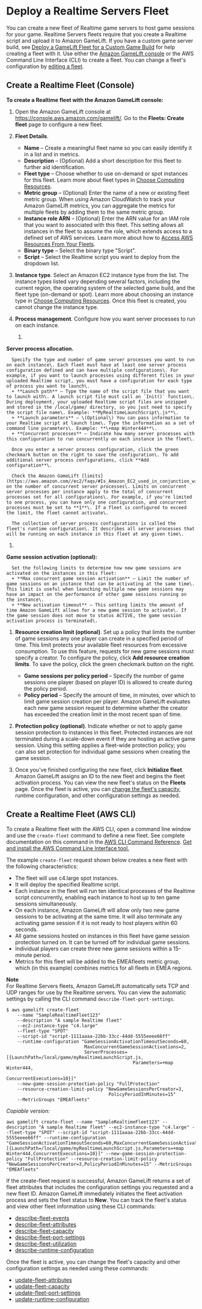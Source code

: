 # Deploy a Realtime Servers Fleet<a name="realtime-fleets-creating"></a>

You can create a new fleet of Realtime game servers to host game sessions for your game\. Realtime Servers fleets require that you create a Realtime script and upload it to Amazon GameLift\. If you have a custom game server build, see [Deploy a GameLift Fleet for a Custom Game Build](fleets-creating.md) for help creating a fleet with it\. Use either the [Amazon GameLift console](https://console.aws.amazon.com/gamelift/) or the AWS Command Line Interface \(CLI\) to create a fleet\. You can change a fleet's configuration by [editing a fleet](fleets-editing.md)\.

## Create a Realtime Fleet \(Console\)<a name="realtime-fleets-creating-console"></a>

**To create a Realtime fleet with the Amazon GameLift console:**

1. Open the Amazon GameLift console at [https://console\.aws\.amazon\.com/gamelift/](https://console.aws.amazon.com/gamelift/)\. Go to the **Fleets: Create fleet** page to configure a new fleet\. 

1. **Fleet Details**\.
   + **Name** – Create a meaningful fleet name so you can easily identify it in a list and in metrics\.
   + **Description** – \(Optional\) Add a short description for this fleet to further aid identification\.
   + **Fleet type** – Choose whether to use on\-demand or spot instances for this fleet\. Learn more about fleet types in [Choose Computing Resources](gamelift-ec2-instances.md)\.
   + **Metric group** – \(Optional\) Enter the name of a new or existing fleet metric group\. When using Amazon CloudWatch to track your Amazon GameLift metrics, you can aggregate the metrics for multiple fleets by adding them to the same metric group\.
   + **Instance role ARN** – \(Optional\) Enter the ARN value for an IAM role that you want to associated with this fleet\. This setting allows all instances in the fleet to assume the role, which extends access to a defined set of AWS services\. Learn more about how to [Access AWS Resources From Your Fleets](gamelift-sdk-server-resources.md)\.
   + **Binary type** – Select the binary type "Script"\.
   + **Script** – Select the Realtime script you want to deploy from the dropdown list\.

1. **Instance type**\. Select an Amazon EC2 instance type from the list\. The instance types listed vary depending several factors, including the current region, the operating system of the selected game build, and the fleet type \(on\-demand or spot\)\. Learn more about choosing an instance type in [Choose Computing Resources](gamelift-ec2-instances.md)\. Once this fleet is created, you cannot change the instance type\.

1. **Process management**\. Configure how you want server processes to run on each instance\.

   1. 

**Server process allocation\.**

      Specify the type and number of game server processes you want to run on each instance\. Each fleet must have at least one server process configuration defined and can have multiple configurations\. For example, if you want to launch processes using different files in your uploaded Realtime script, you must have a configuration for each type of process you want to launch\. 
      + **Launch path** – Type the name of the script file that you want to launch with\. A launch script file must call an `Init()` function\. During deployment, your uploaded Realtime script files are unzipped and stored in the /local/game/ directory, so you just need to specify the script file name\. Example: **MyRealtimeLaunchScript\.js**\.
      + **Launch parameters** – \(Optional\) You can pass information to your Realtime script at launch time\. Type the information as a set of command line parameters\. Example: **\+map Winter444**\.
      + **Concurrent processes** – Indicate how many server processes with this configuration to run concurrently on each instance in the fleet\. 

      Once you enter a server process configuration, click the green checkmark button on the right to save the configuration\. To add additional server process configurations, click **Add configuration**\. 

      Check the Amazon GameLift [limits](https://aws.amazon.com//ec2/faqs/#Is_Amazon_EC2_used_in_conjunction_with_Amazon_S3) on the number of concurrent server processes\. Limits on concurrent server processes per instance apply to the total of concurrent processes set for all configurations\. For example, if you're limited to one process, you can have only one configuration, and concurrent processes must be set to **1**\. If a fleet is configured to exceed the limit, the fleet cannot activate\.

      The collection of server process configurations is called the fleet's runtime configuration\. It describes all server processes that will be running on each instance in this fleet at any given time\. 

   1. 

**Game session activation \(optional\):**

      Set the following limits to determine how new game sessions are activated on the instances in this fleet:
      + **Max concurrent game session activation** – Limit the number of game sessions on an instance that can be activating at the same time\. This limit is useful when launching multiple new game sessions may have an impact on the performance of other game sessions running on the instance\.
      + **New activation timeout** – This setting limits the amount of time Amazon GameLift allows for a new game session to activate\. If the game session does not move to status ACTIVE, the game session activation process is terminated\. 

1. **Resource creation limit \(optional\)**\. Set up a policy that limits the number of game sessions any one player can create in a specified period of time\. This limit protects your available fleet resources from excessive consumption\. To use this feature, requests for new game sessions must specify a creator\. To configure the policy, click **Add resource creation limits**\. To save the policy, click the green checkmark button on the right\.
   + **Game sessions per policy period** – Specify the number of game sessions one player \(based on player ID\) is allowed to create during the policy period\. 
   + **Policy period** – Specify the amount of time, in minutes, over which to limit game session creation per player\. Amazon GameLift evaluates each new game session request to determine whether the creator has exceeded the creation limit in the most recent span of time\.

1. **Protection policy \(optional\)**\. Indicate whether or not to apply game session protection to instances in this fleet\. Protected instances are not terminated during a scale\-down event if they are hosting an active game session\. Using this setting applies a fleet\-wide protection policy; you can also set protection for individual game sessions when creating the game session\. 

1. Once you've finished configuring the new fleet, click **Initialize fleet**\. Amazon GameLift assigns an ID to the new fleet and begins the fleet activation process\. You can view the new fleet's status on the **Fleets** page\. Once the fleet is active, you can [change the fleet's capacity](fleets-updating-capacity.md), runtime configuration, and other configuration settings as needed\.

## Create a Realtime Fleet \(AWS CLI\)<a name="realtime-fleets-creating-aws-cli"></a>

To create a Realtime fleet with the AWS CLI, open a command line window and use the `create-fleet` command to define a new fleet\. See complete documentation on this command in the [AWS CLI Command Reference](https://docs.aws.amazon.com/cli/latest/reference/gamelift/create-fleet.html)\. [Get and install the AWS Command Line Interface tool\.](https://aws.amazon.com/cli/)

The example `create-fleet` request shown below creates a new fleet with the following characteristics: 
+ The fleet will use c4\.large spot instances\. 
+ It will deploy the specified Realtime script\.
+ Each instance in the fleet will run ten identical processes of the Realtime script concurrently, enabling each instance to host up to ten game sessions simultaneously\.
+ On each instance, Amazon GameLift will allow only two new game sessions to be activating at the same time\. It will also terminate any activating game session if it is not ready to host players within 60 seconds\.
+ All game sessions hosted on instances in this fleet have game session protection turned on\. It can be turned off for individual game sessions\. 
+ Individual players can create three new game sessions within a 15\-minute period\.
+ Metrics for this fleet will be added to the EMEAfleets metric group, which \(in this example\) combines metrics for all fleets in EMEA regions\. 

**Note**  
For Realtime Servers fleets, Amazon GameLift automatically sets TCP and UDP ranges for use by the Realtime servers\. You can view the automatic settings by calling the CLI command `describe-fleet-port-settings`\. 

```
$ aws gamelift create-fleet
    --name "SampleRealtimeFleet123"
    --description "A sample Realtime fleet"
    --ec2-instance-type "c4.large"
    --fleet-type "SPOT"
    --script-id "script-1111aaaa-22bb-33cc-44dd-5555eeee66ff"
    --runtime-configuration "GameSessionActivationTimeoutSeconds=60,
                             MaxConcurrentGameSessionActivations=2,
                             ServerProcesses=[{LaunchPath=/local/game/myRealtimeLaunchScript.js,
                                               Parameters=+map Winter444,
                                               ConcurrentExecutions=10}]"
    --new-game-session-protection-policy "FullProtection"
    --resource-creation-limit-policy "NewGameSessionsPerCreator=3,
                                      PolicyPeriodInMinutes=15"
    --MetricGroups "EMEAfleets"
```

*Copiable version:*

```
aws gamelift create-fleet --name "SampleRealtimeFleet123" --description "A sample Realtime fleet" --ec2-instance-type "c4.large" --fleet-type "SPOT" --script-id "script-1111aaaa-22bb-33cc-44dd-5555eeee66ff" --runtime-configuration "GameSessionActivationTimeoutSeconds=60,MaxConcurrentGameSessionActivations=2,ServerProcesses=[{LaunchPath=/local/game/myRealtimeLaunchScript.js,Parameters=+map Winter444,ConcurrentExecutions=10}]" --new-game-session-protection-policy "FullProtection" --resource-creation-limit-policy "NewGameSessionsPerCreator=3,PolicyPeriodInMinutes=15" --MetricGroups "EMEAfleets"
```

If the create\-fleet request is successful, Amazon GameLift returns a set of fleet attributes that includes the configuration settings you requested and a new fleet ID\. Amazon GameLift immediately initiates the fleet activation process and sets the fleet status to **New**\. You can track the fleet's status and view other fleet information using these CLI commands: 
+ [describe\-fleet\-events](https://docs.aws.amazon.com/cli/latest/reference/gamelift/describe-fleet-events.html)
+ [describe\-fleet\-attributes](https://docs.aws.amazon.com/cli/latest/reference/gamelift/describe-fleet-attributes.html)
+ [describe\-fleet\-capacity](https://docs.aws.amazon.com/cli/latest/reference/gamelift/describe-fleet-capacity.html)
+ [describe\-fleet\-port\-settings](https://docs.aws.amazon.com/cli/latest/reference/gamelift/describe-fleet-port-settings.html)
+ [describe\-fleet\-utilization](https://docs.aws.amazon.com/cli/latest/reference/gamelift/describe-fleet-utilization.html)
+ [describe\-runtime\-configuration](https://docs.aws.amazon.com/cli/latest/reference/gamelift/describe-runtime-configuration.html)

Once the fleet is active, you can change the fleet's capacity and other configuration settings as needed using these commands:
+ [update\-fleet\-attributes](https://docs.aws.amazon.com/cli/latest/reference/gamelift/update-fleet-attributes.html)
+ [update\-fleet\-capacity](https://docs.aws.amazon.com/cli/latest/reference/gamelift/update-fleet-capacity.html)
+ [update\-fleet\-port\-settings](https://docs.aws.amazon.com/cli/latest/reference/gamelift/update-fleet-port-settings.html)
+ [update\-runtime\-configuration](https://docs.aws.amazon.com/cli/latest/reference/gamelift/update-runtime-configuration.html)